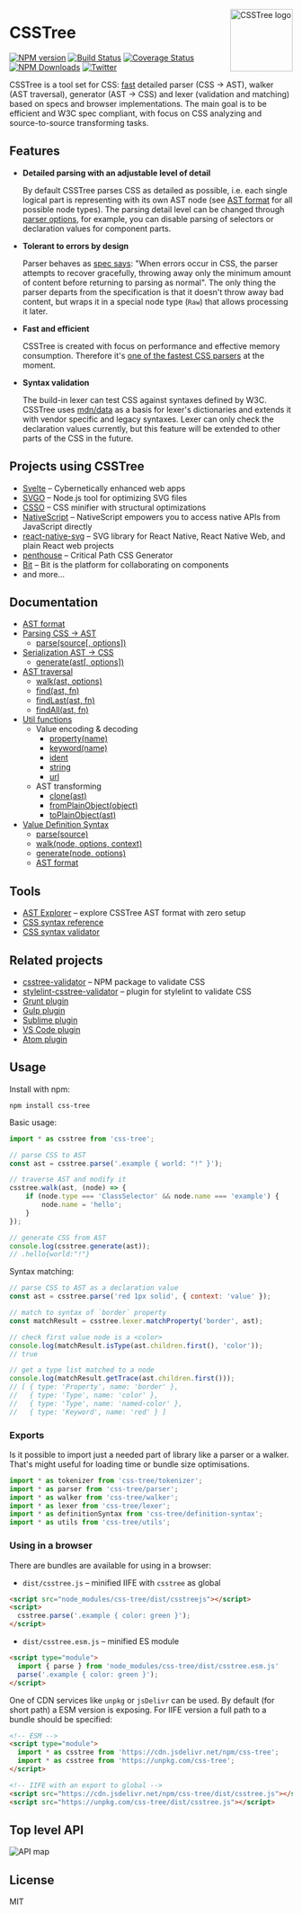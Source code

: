 <img align="right" width="111" height="111"
     alt="CSSTree logo"
     src="https://cloud.githubusercontent.com/assets/270491/19243723/6f9136c6-8f21-11e6-82ac-eeeee4c6c452.png"/>

# CSSTree

[![NPM version](https://img.shields.io/npm/v/css-tree.svg)](https://www.npmjs.com/package/css-tree)
[![Build Status](https://github.com/csstree/csstree/actions/workflows/build.yml/badge.svg)](https://github.com/csstree/csstree/actions/workflows/build.yml)
[![Coverage Status](https://coveralls.io/repos/github/csstree/csstree/badge.svg?branch=master)](https://coveralls.io/github/csstree/csstree?branch=master)
[![NPM Downloads](https://img.shields.io/npm/dm/css-tree.svg)](https://www.npmjs.com/package/css-tree)
[![Twitter](https://img.shields.io/badge/Twitter-@csstree-blue.svg)](https://twitter.com/csstree)

CSSTree is a tool set for CSS: [fast](https://github.com/postcss/benchmark) detailed parser (CSS → AST), walker (AST traversal), generator (AST → CSS) and lexer (validation and matching) based on specs and browser implementations. The main goal is to be efficient and W3C spec compliant, with focus on CSS analyzing and source-to-source transforming tasks.

## Features

- **Detailed parsing with an adjustable level of detail**

  By default CSSTree parses CSS as detailed as possible, i.e. each single logical part is representing with its own AST node (see [AST format](docs/ast.md) for all possible node types). The parsing detail level can be changed through [parser options](docs/parsing.md#parsesource-options), for example, you can disable parsing of selectors or declaration values for component parts.

- **Tolerant to errors by design**

  Parser behaves as [spec says](https://www.w3.org/TR/css-syntax-3/#error-handling): "When errors occur in CSS, the parser attempts to recover gracefully, throwing away only the minimum amount of content before returning to parsing as normal". The only thing the parser departs from the specification is that it doesn't throw away bad content, but wraps it in a special node type (`Raw`) that allows processing it later.

- **Fast and efficient**

  CSSTree is created with focus on performance and effective memory consumption. Therefore it's [one of the fastest CSS parsers](https://github.com/postcss/benchmark) at the moment.

- **Syntax validation**

  The build-in lexer can test CSS against syntaxes defined by W3C. CSSTree uses [mdn/data](https://github.com/mdn/data/) as a basis for lexer's dictionaries and extends it with vendor specific and legacy syntaxes. Lexer can only check the declaration values currently, but this feature will be extended to other parts of the CSS in the future.

## Projects using CSSTree

- [Svelte](https://github.com/sveltejs/svelte) – Cybernetically enhanced web apps
- [SVGO](https://github.com/svg/svgo) – Node.js tool for optimizing SVG files
- [CSSO](https://github.com/css/csso) – CSS minifier with structural optimizations
- [NativeScript](https://github.com/NativeScript/NativeScript) – NativeScript empowers you to access native APIs from JavaScript directly
- [react-native-svg](https://github.com/react-native-svg/react-native-svg) – SVG library for React Native, React Native Web, and plain React web projects
- [penthouse](https://github.com/pocketjoso/penthouse) – Critical Path CSS Generator
- [Bit](https://github.com/teambit/bit) – Bit is the platform for collaborating on components
- and more...

## Documentation

- [AST format](docs/ast.md)
- [Parsing CSS → AST](docs/parsing.md)
  - [parse(source[, options])](docs/parsing.md#parsesource-options)
- [Serialization AST → CSS](docs/generate.md)
  - [generate(ast[, options])](docs/generate.md#generateast-options)
- [AST traversal](docs/traversal.md)
  - [walk(ast, options)](docs/traversal.md#walkast-options)
  - [find(ast, fn)](docs/traversal.md#findast-fn)
  - [findLast(ast, fn)](docs/traversal.md#findlastast-fn)
  - [findAll(ast, fn)](docs/traversal.md#findallast-fn)
- [Util functions](docs/utils.md)
  - Value encoding & decoding
    - [property(name)](docs/utils.md#propertyname)
    - [keyword(name)](docs/utils.md#keywordname)
    - [ident](docs/utils.md#ident)
    - [string](docs/utils.md#string)
    - [url](docs/utils.md#url)
  - AST transforming
    - [clone(ast)](docs/utils.md#cloneast)
    - [fromPlainObject(object)](docs/utils.md#fromplainobjectobject)
    - [toPlainObject(ast)](docs/utils.md#toplainobjectast)
- [Value Definition Syntax](docs/definition-syntax.md)
  - [parse(source)](docs/definition-syntax.md#parsesource)
  - [walk(node, options, context)](docs/definition-syntax.md#walknode-options-context)
  - [generate(node, options)](docs/definition-syntax.md#generatenode-options)
  - [AST format](docs/definition-syntax.md#ast-format)

## Tools

* [AST Explorer](https://astexplorer.net/#/gist/244e2fb4da940df52bf0f4b94277db44/e79aff44611020b22cfd9708f3a99ce09b7d67a8) – explore CSSTree AST format with zero setup
* [CSS syntax reference](https://csstree.github.io/docs/syntax.html)
* [CSS syntax validator](https://csstree.github.io/docs/validator.html)

## Related projects

* [csstree-validator](https://github.com/csstree/validator) – NPM package to validate CSS
* [stylelint-csstree-validator](https://github.com/csstree/stylelint-validator) – plugin for stylelint to validate CSS
* [Grunt plugin](https://github.com/sergejmueller/grunt-csstree-validator)
* [Gulp plugin](https://github.com/csstree/gulp-csstree)
* [Sublime plugin](https://github.com/csstree/SublimeLinter-contrib-csstree)
* [VS Code plugin](https://github.com/csstree/vscode-plugin)
* [Atom plugin](https://github.com/csstree/atom-plugin)

## Usage

Install with npm:

```
npm install css-tree
```

Basic usage:

```js
import * as csstree from 'css-tree';

// parse CSS to AST
const ast = csstree.parse('.example { world: "!" }');

// traverse AST and modify it
csstree.walk(ast, (node) => {
    if (node.type === 'ClassSelector' && node.name === 'example') {
        node.name = 'hello';
    }
});

// generate CSS from AST
console.log(csstree.generate(ast));
// .hello{world:"!"}
```

Syntax matching:

```js
// parse CSS to AST as a declaration value
const ast = csstree.parse('red 1px solid', { context: 'value' });

// match to syntax of `border` property
const matchResult = csstree.lexer.matchProperty('border', ast);

// check first value node is a <color>
console.log(matchResult.isType(ast.children.first(), 'color'));
// true

// get a type list matched to a node
console.log(matchResult.getTrace(ast.children.first()));
// [ { type: 'Property', name: 'border' },
//   { type: 'Type', name: 'color' },
//   { type: 'Type', name: 'named-color' },
//   { type: 'Keyword', name: 'red' } ]
```

### Exports

Is it possible to import just a needed part of library like a parser or a walker. That's might useful for loading time or bundle size optimisations. 

```js
import * as tokenizer from 'css-tree/tokenizer';
import * as parser from 'css-tree/parser';
import * as walker from 'css-tree/walker';
import * as lexer from 'css-tree/lexer';
import * as definitionSyntax from 'css-tree/definition-syntax';
import * as utils from 'css-tree/utils';
```

### Using in a browser

There are bundles are available for using in a browser:

- `dist/csstree.js` – minified IIFE with `csstree` as global
```html
<script src="node_modules/css-tree/dist/csstreejs"></script>
<script>
  csstree.parse('.example { color: green }');
</script>
```

- `dist/csstree.esm.js` – minified ES module
```html
<script type="module">
  import { parse } from 'node_modules/css-tree/dist/csstree.esm.js'
  parse('.example { color: green }');
</script>
```

One of CDN services like `unpkg` or `jsDelivr` can be used. By default (for short path) a ESM version is exposing. For IIFE version a full path to a bundle should be specified:

```html
<!-- ESM -->
<script type="module">
  import * as csstree from 'https://cdn.jsdelivr.net/npm/css-tree';
  import * as csstree from 'https://unpkg.com/css-tree';
</script>

<!-- IIFE with an export to global -->
<script src="https://cdn.jsdelivr.net/npm/css-tree/dist/csstree.js"></script>
<script src="https://unpkg.com/css-tree/dist/csstree.js"></script>
```

## Top level API

![API map](https://cdn.rawgit.com/csstree/csstree/aaf327e/docs/api-map.svg)

## License

MIT
